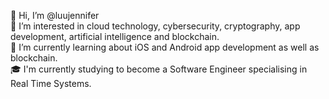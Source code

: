 👋 Hi, I’m @luujennifer  
👀 I’m interested in cloud technology, cybersecurity, cryptography, app development, artificial intelligence and blockchain.  
🌱 I’m currently learning about iOS and Android app development as well as blockchain.  
🎓 I'm currently studying to become a Software Engineer specialising in Real Time Systems.

<!---
luujennifer/luujennifer is a ✨ special ✨ repository because its `README.md` (this file) appears on your GitHub profile.
You can click the Preview link to take a look at your changes.
--->
